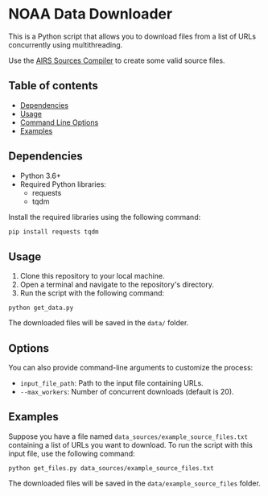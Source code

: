 # NOAA Data Downloader

This is a Python script that allows you to download files from a list of URLs concurrently using multithreading.

Use the [AIRS Sources Compiler](./airs-sources-compiler.md) to create some valid source files.

## Table of contents
- [Dependencies](#dependencies)
- [Usage](#usage)
- [Command Line Options](#options)
- [Examples](#examples)

## Dependencies
- Python 3.6+
- Required Python libraries:
  - requests
  - tqdm

Install the required libraries using the following command:
   ```bash
   pip install requests tqdm
   ```

## Usage

1. Clone this repository to your local machine.
2. Open a terminal and navigate to the repository's directory.
3. Run the script with the following command:

```shell
python get_data.py
```

The downloaded files will be saved in the `data/` folder.

## Options
You can also provide command-line arguments to customize the process:

- `input_file_path`: Path to the input file containing URLs.
- `--max_workers`: Number of concurrent downloads (default is 20).

## Examples

Suppose you have a file named `data_sources/example_source_files.txt` containing a list of URLs you want to download. To run the script with this input file, use the following command:

```shell
python get_files.py data_sources/example_source_files.txt
```

The downloaded files will be saved in the `data/example_source_files` folder.